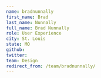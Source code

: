 ```yaml
---
name: bradnunnally
first_name: Brad
last_name: Nunnally
full_name: Brad Nunnally
role: User Experience
city: St. Louis
state: MO
github: 
twitter: 
team: Design
redirect_from: /team/bradnunnally/
---
```

